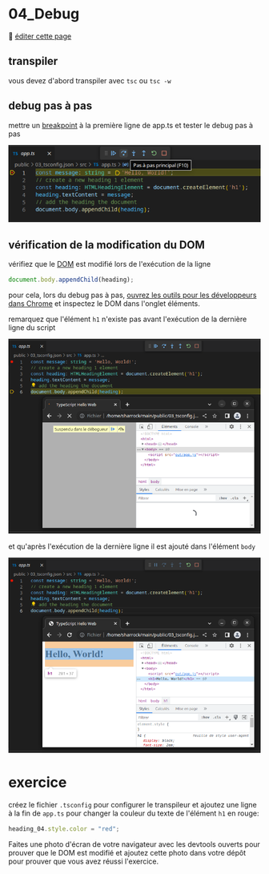 # 04_Debug

:memo: [éditer cette page](https://gitlab.com/-/ide/project/webdev101/ebdev101.gitlab.io/edit/main/-/public/04_debug/README.md)

## transpiler

vous devez d'abord transpiler avec `tsc` ou `tsc -w`

## debug pas à pas

mettre un [breakpoint](https://code.visualstudio.com/docs/editor/debugging#_breakpoints) à la première ligne de app.ts et tester le debug pas à pas

![debug](debug.png)

## vérification de la modification du DOM

vérifiez que le [DOM](https://developer.mozilla.org/fr/docs/Web/API/Document_Object_Model) est modifié lors de l'exécution de la ligne

```typescript
document.body.appendChild(heading);
```

pour cela, lors du debug pas à pas, [ouvrez les outils pour les développeurs dans Chrome](https://developer.chrome.com/docs/devtools/open/) et inspectez le DOM dans l'onglet éléments.

remarquez que l'élément `h1` n'existe pas avant l'exécution de la dernière ligne du script

![dom1](dom1.png)

et qu'après l'exécution de la dernière ligne il est ajouté dans l'élément `body`

![dom2](dom2.png)

# exercice 

créez le fichier `.tsconfig` pour configurer le transpileur et ajoutez une ligne 
à la fin de `app.ts` pour changer la couleur du texte de l'élément `h1` en rouge:
    
```typescript
heading_04.style.color = "red";
```
Faites une photo d'écran de votre navigateur avec les devtools ouverts pour prouver que le DOM est modifié et ajoutez cette photo dans votre dépôt pour prouver que vous avez réussi l'exercice.
